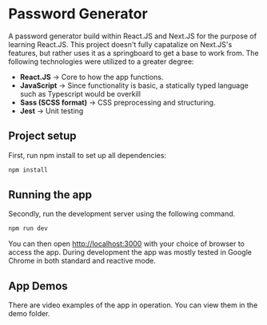 # Password Generator

A password generator build within React.JS and Next.JS for the purpose of learning React.JS. This project doesn't fully 
capatalize on Next.JS's features, but rather uses it as a springboard to get a base to work from. The following technologies were utilized to a greater degree:

- **React.JS** -> Core to how the app functions.
- **JavaScript** -> Since functionality is basic, a statically typed language such as Typescript would be overkill
- **Sass (SCSS format)** -> CSS preprocessing and structuring.
- **Jest** -> Unit testing

## Project setup

First, run npm install to set up all dependencies:

```bash
npm install
```

## Running the app

Secondly, run the development server using the following command.

```bash
npm run dev
```

You can then open [http://localhost:3000](http://localhost:3000) with your choice of browser to access the app. During development the app 
was mostly tested in Google Chrome in both standard and reactive mode.

## App Demos

There are video examples of the app in operation. You can view them in the demo folder.